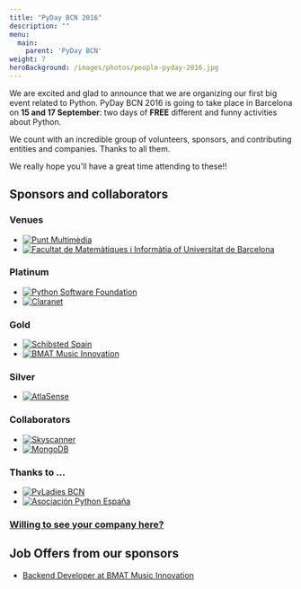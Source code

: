```yaml
---
title: "PyDay BCN 2016"
description: ""
menu:
  main:
    parent: 'PyDay BCN'
weight: 7
heroBackground: /images/photos/people-pyday-2016.jpg
---
```


<div class="container">
            <div class="row main_content">
                <div class="col-md-12 main_column">
                <div class="row event-intro">
        <div class="col-md-9">
            <div class="widget">
                <p>We are excited and glad to announce that we are organizing our first big event related to Python.
PyDay BCN 2016 is going to take place in Barcelona on <strong>15 and 17 September</strong>:
two days of <strong>FREE</strong> different and funny activities about Python.</p>
<p>We count with an incredible group of volunteers, sponsors, and contributing entities and companies.
Thanks to all them.</p>
<p>We really hope you'll have a great time attending to these!!</p>
            </div>
        </div>
    </div>
    <div class="row event-sponsors">
        <div class="col-md-12">
            <div class="widget">
    <h2>
        <i class="fa fa-rocket" aria-hidden="true"></i>
        Sponsors and collaborators
    </h2>
    <div class="col-md-12">
        <h3 class="venues"">
            <i class="fa fa-university" aria-hidden="true"></i>
            Venues
        </h3>
    <ul class="sponsors">
        <li>
            <a href="/archives/pybcn.org/pyday-bcn-2016/punt-multimedia/index.html">
                <img src="/archives/pybcn.org/pyday-bcn-2016/punt-multimedia/punt_multimedia_logo@320.png" alt="Punt Multimèdia" />
            </a>
        </li>
        <li>
            <a href="/archives/pybcn.org/pyday-bcn-2016/facultat-matematiques-informatica/index.html">
                <img src="/archives/pybcn.org/pyday-bcn-2016/facultat-matematiques-informatica/universitat_barcelona@320.png" alt="Facultat de Matemàtiques i Informàtia of Universitat de Barcelona" />
            </a>
        </li>
    </ul>
    </div>
    <div class="col-md-12">
        <h3 class="platinum">
            <i class="fa fa-certificate" aria-hidden="true"></i>
            Platinum
        </h3>
    <ul class="sponsors">
        <li>
            <a href="/archives/pybcn.org/pyday-bcn-2016/python-software-foundation/index.html">
                <img src="/archives/pybcn.org/pyday-bcn-2016/python-software-foundation/python-software-foundation-logo@320.png" alt="Python Software Foundation" />
            </a>
        </li>
        <li>
            <a href="/archives/pybcn.org/pyday-bcn-2016/claranet/index.html">
                <img src="/archives/pybcn.org/pyday-bcn-2016/claranet/claranet_logo@320.png" alt="Claranet" />
            </a>
        </li>
    </ul>
    </div>
    <div class="col-md-12">
        <h3 class="gold">
            <i class="fa fa-certificate" aria-hidden="true"></i>
            Gold
        </h3>
    <ul class="sponsors">
        <li>
            <a href="/archives/pybcn.org/pyday-bcn-2016/schibsted-spain/index.html">
                <img src="/archives/pybcn.org/pyday-bcn-2016/schibsted-spain/schibsted_logo@320.png" alt="Schibsted Spain" />
            </a>
        </li>
        <li>
            <a href="/archives/pybcn.org/pyday-bcn-2016/bmat-music-innovation/index.html">
                <img src="/archives/pybcn.org/pyday-bcn-2016/bmat-music-innovation/logo-bmat@320.png" alt="BMAT Music Innovation" />
            </a>
        </li>
    </ul>
    </div>
    <div class="col-md-12">
        <h3 class="silver">
            <i class="fa fa-certificate" aria-hidden="true"></i>
            Silver
        </h3>
    <ul class="sponsors">
        <li>
            <a href="/archives/pybcn.org/pyday-bcn-2016/atlasense/index.html">
                <img src="/archives/pybcn.org/pyday-bcn-2016/atlasense/atlasense_logo@320.png" alt="AtlaSense" />
            </a>
        </li>
    </ul>
    </div>
    <div class="col-md-12">
        <h3 class="collaborators">
            <i class="fa fa-cube" aria-hidden="true"></i>
            Collaborators
        </h3>
    <ul class="sponsors">
        <li>
            <a href="/archives/pybcn.org/pyday-bcn-2016/skyscanner/index.html">
                <img src="/archives/pybcn.org/pyday-bcn-2016/skyscanner/skyscanner_logo@160.png" alt="Skyscanner" />
            </a>
        </li>
        <li>
            <a href="/archives/pybcn.org/pyday-bcn-2016/mongodb/index.html">
                <img src="/archives/pybcn.org/pyday-bcn-2016/mongodb/mongodb_logo@160.png" alt="MongoDB" />
            </a>
        </li>
    </ul>
    </div>
    <div class="col-md-12">
        <h3 class="thanks-to">
            <i class="fa fa-thumbs-o-up" aria-hidden="true"></i>
            Thanks to ...
        </h3>
    <ul class="sponsors">
        <li>
            <a href="/archives/pybcn.org/pyday-bcn-2016/pyladies-bcn/index.html">
                <img src="/archives/pybcn.org/pyday-bcn-2016/pyladies-bcn/pyladieslogo@160.png" alt="PyLadies BCN" />
            </a>
        </li>
        <li>
            <a href="/archives/pybcn.org/pyday-bcn-2016/asociacion-python-espana/index.html">
                <img src="/archives/pybcn.org/pyday-bcn-2016/asociacion-python-espana/python-espana-logo@160.png" alt="Asociación Python España" />
            </a>
        </li>
    </ul>
    </div>
            </div>
        </div>
    </div>
    <div class="row">
        <div class="col-md-12">
            <h3 class="event-sponsorship">
                <a href="/archives/pybcn.org/pyday-bcn-2016/sponsorship.html">Willing to see your company here?</a>
            </h3>
        </div>
    </div>
        <div class="row event-sponsors-jobs">
            <div class="col-md-12">
                <div class="widget">
                    <h2>
                        <i class="fa fa-industry" aria-hidden="true"></i>
                        Job Offers from our sponsors
                    </h2>
                    <div class="col-md-12">
        <ul>
            <li>
                <a href="/archives/pybcn.org/pyday-bcn-2016/bmat-music-innovation/backend-developer.html">
                    Backend Developer at BMAT Music Innovation
                </a>
            </li>
        </ul>
                    </div>
                </div>
            </div>
        </div>
                </div>
            </div>
        </div>
